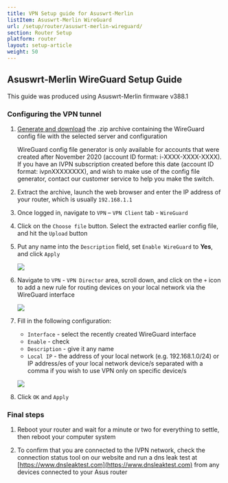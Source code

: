 ```yaml
---
title: VPN Setup guide for Asuswrt-Merlin
listItem: Asuswrt-Merlin WireGuard
url: /setup/router/asuswrt-merlin-wireguard/
section: Router Setup
platform: router
layout: setup-article
weight: 50
---
```

## Asuswrt-Merlin WireGuard Setup Guide

<div markdown="1" class="notice notice--warning">
This guide was produced using Asuswrt-Merlin firmware v388.1
</div>

### Configuring the VPN tunnel

1. [Generate and download](/account/wireguard-config) the .zip archive containing the WireGuard config file with the selected server and configuration

    <div markdown="1" class="notice notice--info">
    WireGuard config file generator is only available for accounts that were created after November 2020 (account ID format: i-XXXX-XXXX-XXXX). If you have an IVPN subscription created before this date (account ID format: ivpnXXXXXXXX), and wish to make use of the config file generator, contact our customer service to help you make the switch.
    </div>

2. Extract the archive, launch the web browser and enter the IP address of your router, which is usually `192.168.1.1`

3. Once logged in, navigate to `VPN` – `VPN Client` tab - `WireGuard`

4. Click on the `Choose file` button. Select the extracted earlier config file, and hit the `Upload` button

5. Put any name into the `Description` field, set `Enable WireGuard` to **Yes**, and click `Apply`
    
    ![](/images-static/uploads/asuswrt-merlin-wireguard-1.png)

6. Navigate to `VPN` - `VPN Director` area, scroll down, and click on the `+` icon to add a new rule for routing devices on your local network via the WireGuard interface

    ![](/images-static/uploads/asuswrt-merlin-wireguard-2.png)

7. Fill in the following configuration:

    * `Interface` - select the recently created WireGuard interface
    * `Enable` - check
    * `Description` - give it any name
    * `Local IP` - the address of your local network (e.g. 192.168.1.0/24) or IP address/es of your local network device/s separated with a comma if you wish to use VPN only on specific device/s

    ![](/images-static/uploads/asuswrt-merlin-wireguard-3.png)

8. Click `OK` and `Apply`

### Final steps

1. Reboot your router and wait for a minute or two for everything to settle, then reboot your computer system

2. To confirm that you are connected to the IVPN network, check the connection status tool on our website and run a dns leak test at [https://www.dnsleaktest.com](https://www.dnsleaktest.com) from any devices connected to your Asus router